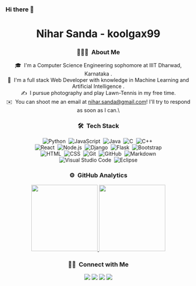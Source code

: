 ### Hi there 👋

<h1 align="center"> Nihar Sanda - koolgax99 </h1>
<div align="center">

### 👨🏻‍💻 &nbsp;About Me

🎓 &nbsp;I'm a Computer Science Engineering sophomore at IIIT Dharwad, Karnataka .\
🌱 &nbsp;I'm a full stack Web Developer with knowledge in Machine Learning and Artificial Intelligence .\
✍️ &nbsp;I pursue photography and play Lawn-Tennis in my free time.\
✉️ &nbsp;You can shoot me an email at nihar.sanda@gmail.com! I'll try to respond as soon as I can.\


### 🛠 &nbsp;Tech Stack

![Python](https://img.shields.io/badge/-Python-05122A?style=flat&logo=python)&nbsp;
![JavaScript](https://img.shields.io/badge/-JavaScript-05122A?style=flat&logo=javascript)&nbsp;
![Java](https://img.shields.io/badge/-Java-05122A?style=flat&logo=Java&logoColor=FFA518)&nbsp;
![C](https://img.shields.io/badge/-C-05122A?style=flat&logo=C&logoColor=A8B9CC)&nbsp;
![C++](https://img.shields.io/badge/-C++-05122A?style=flat&logo=C%2B%2B&logoColor=00599C)&nbsp;\
![React](https://img.shields.io/badge/-React-05122A?style=flat&logo=react)&nbsp;
![Node.js](https://img.shields.io/badge/-Node.js-05122A?style=flat&logo=node.js)&nbsp;
![Django](https://img.shields.io/badge/-Django-05122A?style=flat&logo=django&logoColor=092E20)&nbsp;
![Flask](https://img.shields.io/badge/-Flask-05122A?style=flat&logo=flask)&nbsp;
![Bootstrap](https://img.shields.io/badge/-Bootstrap-05122A?style=flat&logo=bootstrap&logoColor=563D7C)\
![HTML](https://img.shields.io/badge/-HTML-05122A?style=flat&logo=HTML5)&nbsp;
![CSS](https://img.shields.io/badge/-CSS-05122A?style=flat&logo=CSS3&logoColor=1572B6)&nbsp;
![Git](https://img.shields.io/badge/-Git-05122A?style=flat&logo=git)&nbsp;
![GitHub](https://img.shields.io/badge/-GitHub-05122A?style=flat&logo=github)&nbsp;
![Markdown](https://img.shields.io/badge/-Markdown-05122A?style=flat&logo=markdown)\
![Visual Studio Code](https://img.shields.io/badge/-Visual%20Studio%20Code-05122A?style=flat&logo=visual-studio-code&logoColor=007ACC)&nbsp;
![Eclipse](https://img.shields.io/badge/-Eclipse-05122A?style=flat&logo=eclipse-ide&logoColor=2C2255)


### ⚙️ &nbsp;GitHub Analytics

<p align="center">
<a href="https://github.com/koolgax99">
  <img height="180em" src="https://github-readme-stats-eight-theta.vercel.app/api?username=koolgax99&show_icons=true&theme=blue-green&include_all_commits=true&count_private=true"/>
  <img height="180em" src="https://github-readme-stats-eight-theta.vercel.app/api/top-langs/?username=koolgax99&layout=compact&langs_count=8&theme=blue-green"/>
</a>
</p>


### 🤝🏻 &nbsp;Connect with Me

<p align="center">
<a href="https://www.linkedin.com/in/nihar-sanda-07ab6118b/"><img src="https://img.shields.io/badge/-Nihar%20Sanda-0077B5?style=flat&logo=Linkedin&logoColor=white"/></a>
<a href="mailto:nihar.sanda@gmail.com"><img src="https://img.shields.io/badge/-nihar.sanda@gmail.com-D14836?style=flat&logo=Gmail&logoColor=white"/></a>
<a href="https://instagram.com/n_sanda"><img src="https://img.shields.io/badge/-n_sanda-E4405F?style=flat&logo=Instagram&logoColor=white"/></a>
<a href="https://www.facebook.com/nihar.sanda"><img src="https://img.shields.io/badge/-Nihar Sanda-1877F2?style=flat&logo=Facebook&logoColor=white"/></a>
</p>
